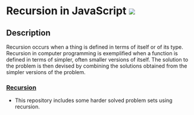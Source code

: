 # Recursion in JavaScript [![](https://img.shields.io/badge/Robert-Muraru-blue)](https://robert-muraru-portfolio.herokuapp.com/)


## Description
Recursion occurs when a thing is defined in terms of itself or of its type. 
Recursion in computer programming is exemplified when a function is defined in terms of simpler, often smaller versions of itself. 
The solution to the problem is then devised by combining the solutions obtained from the simpler versions of the problem.

### [Recursion](https://en.wikipedia.org/wiki/Recursion)
* This repository includes some harder solved problem sets using recursion.